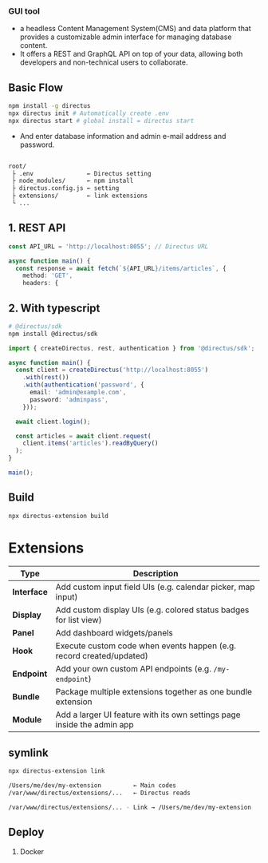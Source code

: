 ### GUI tool 

- a headless Content Management System(CMS) and data platform that provides a customizable admin interface for managing database content.
- It offers a REST and GraphQL API on top of your data, allowing both developers and non-technical users to collaborate. 

## Basic Flow
```bash
npm install -g directus
npx directus init # Automatically create .env
npx directus start # global install = directus start
```
* And enter database information and admin e-mail address and password.
```txt

root/
 ├ .env               ← Directus setting
 ├ node_modules/      ← npm install
 ├ directus.config.js ← setting
 ├ extensions/        ← link extensions
 └ ...
```


## 1. REST API
```ts
const API_URL = 'http://localhost:8055'; // Directus URL

async function main() {
  const response = await fetch(`${API_URL}/items/articles`, {
    method: 'GET',
    headers: {
```

## 2. With typescript

```bash
# @directus/sdk
npm install @directus/sdk
```

```ts
import { createDirectus, rest, authentication } from '@directus/sdk';

async function main() {
  const client = createDirectus('http://localhost:8055')
    .with(rest())
    .with(authentication('password', {
      email: 'admin@example.com',
      password: 'adminpass',
    }));

  await client.login();

  const articles = await client.request(
    client.items('articles').readByQuery()
  );
}

main();
```
## Build

```bash
npx directus-extension build
```

# Extensions

| Type          | Description                                                             |
| ------------- | ----------------------------------------------------------------------- |
| **Interface** | Add custom input field UIs (e.g. calendar picker, map input)            |
| **Display**   | Add custom display UIs (e.g. colored status badges for list view)       |
| **Panel**     | Add dashboard widgets/panels                                            |
| **Hook**      | Execute custom code when events happen (e.g. record created/updated)    |
| **Endpoint**  | Add your own custom API endpoints (e.g. `/my-endpoint`)                 |
| **Bundle**    | Package multiple extensions together as one bundle extension            |
| **Module**    | Add a larger UI feature with its own settings page inside the admin app |


## symlink

```bash
npx directus-extension link
```
```bash
/Users/me/dev/my-extension         ← Main codes
/var/www/directus/extensions/...   ← Directus reads

/var/www/directus/extensions/... - Link → /Users/me/dev/my-extension

```
## Deploy

1. Docker
